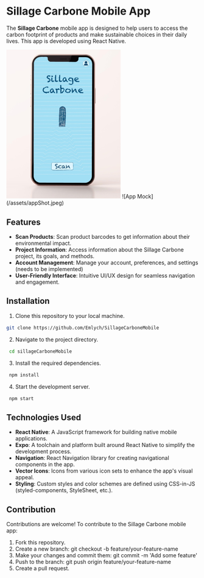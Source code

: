 # Sillage Carbone Mobile App

The **Sillage Carbone** mobile app is designed to help users to access the carbon footprint of products and make sustainable choices in their daily lives. This app is developed using React Native.

<img src="/assets/appShot.jpeg" alt="App Screenshot 1" width="300">
![App Mock](/assets/appShot.jpeg)

## Features

- **Scan Products**: Scan product barcodes to get information about their environmental impact.
- **Project Information**: Access information about the Sillage Carbone project, its goals, and methods.
- **Account Management**: Manage your account, preferences, and settings (needs to be implemented)
- **User-Friendly Interface**: Intuitive UI/UX design for seamless navigation and engagement.

## Installation

1. Clone this repository to your local machine.

```bash
git clone https://github.com/Emlych/SillageCarboneMobile
```

2. Navigate to the project directory.

```bash
 cd sillageCarboneMobile
```

3. Install the required dependencies.

```bash
 npm install
```

4. Start the development server.

```bash
 npm start
```

## Technologies Used

- **React Native**: A JavaScript framework for building native mobile applications.
- **Expo**: A toolchain and platform built around React Native to simplify the development process.
- **Navigation**: React Navigation library for creating navigational components in the app.
- **Vector Icons**: Icons from various icon sets to enhance the app's visual appeal.
- **Styling**: Custom styles and color schemes are defined using CSS-in-JS (styled-components, StyleSheet, etc.).

## Contribution

Contributions are welcome! To contribute to the Sillage Carbone mobile app:

1. Fork this repository.
2. Create a new branch: git checkout -b feature/your-feature-name
3. Make your changes and commit them: git commit -m 'Add some feature'
4. Push to the branch: git push origin feature/your-feature-name
5. Create a pull request.
